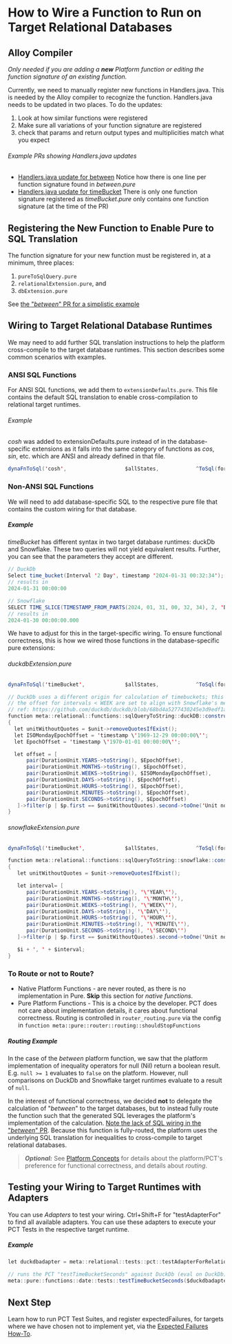 # How to Wire a Function to Run on Target Relational Databases
## Alloy Compiler
*Only needed if you are adding a **new** Platform function or editing the function signature of an existing function.*

Currently, we need to manually register new functions in Handlers.java. This is needed by the Alloy compiler to recognize the function.
Handlers.java needs to be updated in two places. To do the updates:
1. Look at how similar functions were registered
2. Make sure all variations of your function signature are registered
3. check that params and return output types and multiplicities match what you expect

###### Example PRs showing Handlers.java updates
- [Handlers.java update for between](https://github.com/finos/legend-engine/pull/3560/files#diff-e99981e388e52fb746dc3e0959192f6db18bc1ec8ed1b43b8a769f28c5233564)
Notice how there is one line per function signature found in *between.pure*
- [Handlers.java update for timeBucket](https://github.com/finos/legend-engine/pull/3491/files#diff-e99981e388e52fb746dc3e0959192f6db18bc1ec8ed1b43b8a769f28c5233564)
There is only one function signature registered as *timeBucket.pure* only contains one function signature (at the time of the PR)

## Registering the New Function to Enable Pure to SQL Translation
The function signature for your new function must be registered in, at a minimum, three places:
1. ```pureToSqlQuery.pure```
2. ```relationalExtension.pure```, and
3. ```dbExtension.pure```

See [the "*between*" PR for a simplistic example](https://github.com/finos/legend-engine/pull/3560/files#diff-bf7def219fdef8a303208f8d40450b2b9a99539417b4fe6316cccf439452d1ac)

## Wiring to Target Relational Database Runtimes
We may need to add further SQL translation instructions to help the platform cross-compile to the target database runtimes.
This section describes some common scenarios with examples.

### ANSI SQL Functions
For ANSI SQL functions, we add them to ```extensionDefaults.pure```. This file contains the default SQL translation to
enable cross-compilation to relational target runtimes.

###### Example
*cosh* was added to extensionDefaults.pure instead of in the database-specific extensions as it falls into the same category of functions
as *cos*, *sin*, etc. which are ANSI and already defined in that file.
```Java
dynaFnToSql('cosh',                   $allStates,            ^ToSql(format='cosh(%s)'),
```

### Non-ANSI SQL Functions
We will need to add database-specific SQL to the respective pure file that contains the custom wiring for that database.

##### Example
*timeBucket* has different syntax in two target database runtimes: duckDb and Snowflake. These two queries will not yield equivalent results. Further, you can see that the parameters they accept are different.
```Java
// DuckDb
Select time_bucket(Interval '2 Day', timestamp '2024-01-31 00:32:34');
// results in 
2024-01-31 00:00:00

// Snowflake
SELECT TIME_SLICE(TIMESTAMP_FROM_PARTS(2024, 01, 31, 00, 32, 34), 2, 'DAY', 'START')
// results in
2024-01-30 00:00:00.000
```

We have to adjust for this in the target-specific wiring. To ensure functional correctness, this is how we wired those functions
in the database-specific pure extensions:
###### duckdbExtension.pure
```Java
dynaFnToSql('timeBucket',             $allStates,            ^ToSql(format='cast(time_bucket(%s) as timestamp_s)', transform={p:String[3] | constructIntervalFunction($p->at(2), $p->at(1)) + ', ' + $p->at(0) + ', ' + constructTimeBucketOffset($p->at(2))})),

// DuckDb uses a different origin for calculation of timebuckets; this offset helps to standardize toward unix epoch as origin and
// the offset for intervals < WEEK are set to align with Snowflake's methodology, as opposed to that which is outlined in DuckDb
// ref: https://github.com/duckdb/duckdb/blob/68bd4a5277430245e3d9edf1abbb9813520a3dff/extension/core_functions/scalar/date/time_bucket.cpp#L18
function meta::relational::functions::sqlQueryToString::duckDB::constructTimeBucketOffset(unit:String[1]):String[1]
{
  let unitWithoutQuotes = $unit->removeQuotesIfExist();
  let ISOMondayEpochOffset = 'timestamp \'1969-12-29 00:00:00\'';
  let EpochOffset = 'timestamp \'1970-01-01 00:00:00\'';

  let offset = [
      pair(DurationUnit.YEARS->toString(), $EpochOffset),
      pair(DurationUnit.MONTHS->toString(), $EpochOffset),
      pair(DurationUnit.WEEKS->toString(), $ISOMondayEpochOffset),
      pair(DurationUnit.DAYS->toString(), $EpochOffset),
      pair(DurationUnit.HOURS->toString(), $EpochOffset),
      pair(DurationUnit.MINUTES->toString(), $EpochOffset),
      pair(DurationUnit.SECONDS->toString(), $EpochOffset)
   ]->filter(p | $p.first == $unitWithoutQuotes).second->toOne('Unit not found: ' + $unitWithoutQuotes);
}
```
###### snowflakeExtension.pure
```Java
dynaFnToSql('timeBucket',             $allStates,            ^ToSql(format='TIME_SLICE(%s)', transform={p:String[3]|$p->at(0) + ', ' + constructInterval($p->at(2), $p->at(1))})),

function meta::relational::functions::sqlQueryToString::snowflake::constructInterval(unit:String[1], i:String[1]):String[1]
{
   let unitWithoutQuotes = $unit->removeQuotesIfExist();

   let interval= [
      pair(DurationUnit.YEARS->toString(), '\'YEAR\''),
      pair(DurationUnit.MONTHS->toString(), '\'MONTH\''),
      pair(DurationUnit.WEEKS->toString(), '\'WEEK\''),
      pair(DurationUnit.DAYS->toString(), '\'DAY\''),
      pair(DurationUnit.HOURS->toString(), '\'HOUR\''),
      pair(DurationUnit.MINUTES->toString(), '\'MINUTE\''),
      pair(DurationUnit.SECONDS->toString(), '\'SECOND\'')
   ]->filter(p | $p.first == $unitWithoutQuotes).second->toOne('Unit not supported: ' + $unitWithoutQuotes);

   $i + ', ' + $interval;
}
```

### To Route or not to Route?
- Native Platform Functions - are never routed, as there is no implementation in Pure. **Skip** this section for *native functions*.
- Pure Platform Functions - This is a choice by the developer. PCT does not care about implementation details, it cares about functional correctness.
Routing is controlled in ```router_routing.pure``` via the config in ```function meta::pure::router::routing::shouldStopFunctions```

##### Routing Example
In the case of the *between* platform function, we saw that the platform implementation of inequality
operators for null (Nil) return a boolean result. E.g. ```null >= 1``` evaluates to ```false``` on the platform. 
However, null comparisons on DuckDb and Snowflake target runtimes evaluate to a result of ```null```. 

In the interest of functional correctness, we decided **not** to delegate the calculation of "*between*" to the target databases, but to instead fully route the function such that the generated SQL leverages
the platform's implementation of the calculation. [Note the lack of SQL wiring in the "*between*" PR](https://github.com/finos/legend-engine/pull/3560/files#diff-bf7def219fdef8a303208f8d40450b2b9a99539417b4fe6316cccf439452d1ac). Because this function is fully-routed, the platform uses the underlying SQL translation for inequalities to cross-compile to target relational databases.

> **_Optional:_**
See [Platform Concepts](concepts-glossary.md) for details about the platform/PCT's preference
for functional correctness, and details about *routing*.

## Testing your Wiring to Target Runtimes with Adapters
You can use *Adapters* to test your wiring. Ctrl+Shift+F for "testAdapterFor" to find all available adapters. You can use these adapters
to execute your PCT Tests in the respective target runtime. 

##### Example
```Java
let duckdbadapter = meta::relational::tests::pct::testAdapterForRelationalWithDuckDBExecution_Function_1__X_o_;
  
// runs the PCT "testTimeBucketSeconds" against DuckDb (eval on DuckDb)
meta::pure::functions::date::tests::testTimeBucketSeconds($duckdbadapter);
```

## Next Step
Learn how to run PCT Test Suites, and register expectedFailures, for targets where we have chosen not to implement yet, via the [Expected Failures How-To](expected-failures-howto.md).